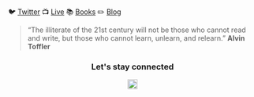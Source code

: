 :bird: [Twitter](https://twitter.com/bigj1m)  :tv: [Live](live) :books: [Books](books) :pencil2: [Blog](blog)

> “The illiterate of the 21st century will not be those who cannot read and write, but those
> who cannot learn, unlearn, and relearn.” **Alvin Toffler**

<h3 align="center">Let's stay connected</h3>
<p align="center">
<a href=https://linkedin.com/in/jeanmichelplourde target="blank"><img align="center" src=https://cdn.jsdelivr.net/npm/simple-icons@3.0.1/icons/linkedin.svg alt="jeanmichelplourde" height="20" width="20" /></a>
</p>
